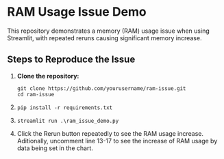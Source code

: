 # RAM Usage Issue Demo

This repository demonstrates a memory (RAM) usage issue when using Streamlit, with repeated reruns causing significant memory increase. 

## Steps to Reproduce the Issue

1. **Clone the repository:**
   ```
   git clone https://github.com/yourusername/ram-issue.git
   cd ram-issue
2. ```
   pip install -r requirements.txt
3. ```
   streamlit run .\ram_issue_demo.py
4. Click the Rerun button repeatedly to see the RAM usage increase. Aditionally, uncomment line 13-17 to see the increase of RAM usage by data being set in the chart.
